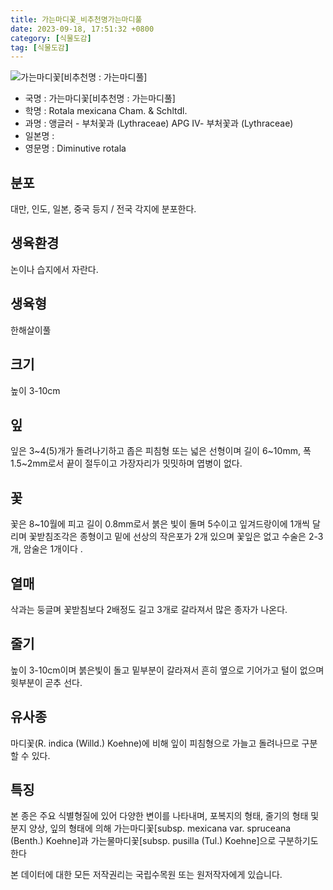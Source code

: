 ```yaml
---
title: 가는마디꽃_비추천명가는마디풀
date: 2023-09-18, 17:51:32 +0800
category: [식물도감]
tag: [식물도감]
---
```




![가는마디꽃[비추천명 : 가는마디풀]](http://www.nature.go.kr/fileUpload/plants/basic/Lythraceae/Rotala/13793/1_th2.JPG)
- 국명 : 가는마디꽃[비추천명 : 가는마디풀]
- 학명 : Rotala mexicana Cham. & Schltdl.
- 과명 : 앵글러 - 부처꽃과 (Lythraceae) APG Ⅳ- 부처꽃과 (Lythraceae)
- 일본명 : 
- 영문명 : Diminutive rotala


## 분포
대만, 인도, 일본, 중국 등지 / 전국 각지에 분포한다.
## 생육환경
논이나 습지에서 자란다.
## 생육형
한해살이풀 
## 크기
높이 3-10cm
## 잎
잎은 3~4(5)개가 돌려나기하고 좁은 피침형 또는 넓은 선형이며 길이 6~10mm, 폭 1.5~2mm로서 끝이 절두이고 가장자리가 밋밋하며 엽병이 없다.
## 꽃
꽃은 8~10월에 피고 길이 0.8mm로서 붉은 빛이 돌며 5수이고 잎겨드랑이에 1개씩 달리며 꽃받침조각은 종형이고 밑에 선상의 작은포가 2개 있으며 꽃잎은 없고 수술은 2-3개, 암술은 1개이다 .
## 열매
삭과는 둥글며 꽃받침보다 2배정도 길고 3개로 갈라져서 많은 종자가 나온다.
## 줄기
높이 3-10cm이며 붉은빛이 돌고 밑부분이 갈라져서 흔히 옆으로 기어가고 털이 없으며 윗부분이 곧추 선다.
## 유사종
마디꽃(R. indica (Willd.) Koehne)에 비해 잎이 피침형으로 가늘고 돌려나므로 구분할 수 있다. 
## 특징
본 종은 주요 식별형질에 있어 다양한 변이를 나타내며, 포복지의 형태, 줄기의 형태 및 분지 양상, 잎의 형태에 의해 가는마디꽃[subsp. mexicana var. spruceana (Benth.) Koehne]과 가는물마디꽃[subsp. pusilla (Tul.) Koehne]으로 구분하기도 한다






본 데이터에 대한 모든 저작권리는 국립수목원 또는 원저작자에게 있습니다.
